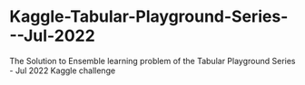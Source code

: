 # Kaggle-Tabular-Playground-Series---Jul-2022
The Solution to Ensemble learning problem of the Tabular Playground Series - Jul 2022 Kaggle challenge
